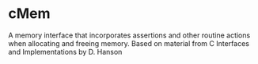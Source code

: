 cMem
====

A memory interface that incorporates assertions and other routine actions when allocating and freeing memory. Based on material from C Interfaces and Implementations by D. Hanson
